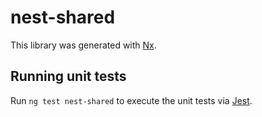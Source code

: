 # nest-shared

This library was generated with [Nx](https://nx.dev).

## Running unit tests

Run `ng test nest-shared` to execute the unit tests via [Jest](https://jestjs.io).
